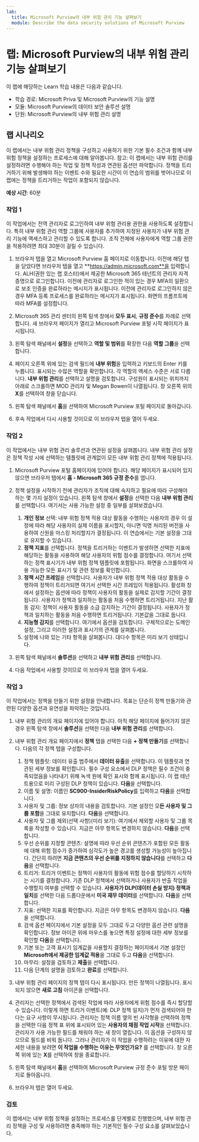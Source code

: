 ```yaml
---
lab:
  title: Microsoft Purview의 내부 위험 관리 기능 살펴보기
  module: Describe the data security solutions of Microsoft Purview
---
```


# 랩: Microsoft Purview의 내부 위험 관리 기능 살펴보기

이 랩에 해당하는 Learn 학습 내용은 다음과 같습니다.

- 학습 경로: Microsoft Priva 및 Microsoft Purview의 기능 설명
- 모듈: Microsoft Purview의 데이터 보안 솔루션 설명
- 단원: Microsoft Purview의 내부 위험 관리 설명

## 랩 시나리오

이 랩에서는 내부 위험 관리 정책을 구성하고 사용하기 위한 기본 필수 조건과 함께 내부 위험 정책을 설정하는 프로세스에 대해 알아봅니다.  참고: 이 랩에서는 내부 위험 관리를 설정하려면 수행해야 하는 작업 및 정책 작성과 연관된 옵션만 파악합니다.  정책을 트리거하기 위해 발생해야 하는 이벤트 수와 필요한 시간이 이 연습의 범위를 벗어나므로 이 랩에는 정책을 트리거하는 작업이 포함되지 않습니다.

**예상 시간**: 60분

### 작업 1

이 작업에서는 전역 관리자로 로그인하여 내부 위험 관리용 권한을 사용하도록 설정합니다.  특히 내부 위험 관리 역할 그룹에 사용자를 추가하여 지정된 사용자가 내부 위험 관리 기능에 액세스하고 관리할 수 있도록 합니다.  조직 전체에 사용자에게 역할 그룹 권한을 적용하려면 최대 30분이 걸릴 수 있습니다.

1. 브라우저 탭을 열고 Microsoft Purview 홈 페이지로 이동합니다.  이전에 해당 탭을 닫았다면 브라우저 탭을 열고 **https://admin.microsoft.com**을 입력합니다. ALH(권한 있는 랩 호스터)에서 제공한 Microsoft 365 테넌트의 관리자 자격 증명으로 로그인합니다. 이전에 관리자로 로그인한 적이 있는 경우 MFA의 일환으로 보조 인증을 완료하라는 메시지가 표시됩니다. 이전에 관리자로 로그인하지 않은 경우 MFA 등록 프로세스를 완료하라는 메시지가 표시됩니다. 화면의 프롬프트에 따라 MFA를 설정합니다.

1. Microsoft 365 관리 센터의 왼쪽 탐색 창에서 **모두 표시**, **규정 준수**를 차례로 선택합니다.  새 브라우저 페이지가 열리고 Microsoft Purview 포털 시작 페이지가 표시됩니다.  

1. 왼쪽 탐색 패널에서 **설정**을 선택하고 **역할 및 범위**를 확장한 다음 **역할 그룹**을 선택합니다.

1. 페이지 오른쪽 위에 있는 검색 필드에 **내부 위험**을 입력하고 키보드의 Enter 키를 누릅니다.  표시되는 수많은 역할을 확인합니다.  각 역할의 액세스 수준은 서로 다릅니다.  **내부 위험 관리**를 선택하고 설명을 검토합니다.  구성원이 표시되는 위치까지 아래로 스크롤하면 MOD 관리자 및 Megan Bowen이 나열됩니다. 창 오른쪽 위의 **X**를 선택하여 창을 닫습니다.

1. 왼쪽 탐색 패널에서 **홈**을 선택하여 Microsoft Purview 포털 페이지로 돌아갑니다.

1. 후속 작업에서 다시 사용할 것이므로 이 브라우저 탭을 열어 두세요.

### 작업 2

이 작업에서는 내부 위험 관리 솔루션과 연관된 설정을 살펴봅니다.  내부 위험 관리 설정은 정책 작성 시에 선택하는 템플릿에 관계없이 모든 내부 위험 관리 정책에 적용됩니다.

1. Microsoft Purview 포털 홈페이지에 있어야 합니다. 해당 페이지가 표시되어 있지 않으면 브라우저 탭에서 **홈 - Microsoft 365 규정 준수**를 엽니다.

1. 정책 설정을 시작하기 전에 관리자가 조직에 대해 숙지하고 필요에 따라 구성해야 하는 몇 가지 설정이 있습니다. 왼쪽 탐색 창에서 **설정**을 선택한 다음 **내부 위험 관리**를 선택합니다.  여기서는 사용 가능한 설정 중 일부를 살펴보겠습니다.
    1. **개인 정보** 선택: 내부 위험 정책 적용 대상 활동을 수행하는 사용자의 경우 이 설정에 따라 해당 사용자의 실제 이름을 표시할지, 아니면 익명 처리된 버전을 사용하여 신원을 마스킹 처리할지가 결정됩니다.  이 연습에서는 기본 설정을 그대로 유지할 수 있습니다.
    1. **정책 지표**를 선택합니다. 정책을 트리거하는 이벤트가 발생하면 선택한 지표에 해당하는 활동을 사용하여 해당 사용자의 위험 점수를 결정합니다. 여기서 선택하는 정책 표시기가 내부 위험 정책 템플릿에 포함됩니다.  화면을 스크롤하여 사용 가능한 모든 표시기 및 관련 정보를 확인합니다. 
    1. **정책 시간 프레임**을 선택합니다. 사용자가 내부 위험 정책 적용 대상 활동을 수행하여 정책이 트리거되면 여기서 선택한 시간 프레임이 적용됩니다.   활성화 창에서 설정하는 옵션에 따라 정책이 사용자의 활동을 실제로 감지할 기간이 결정됩니다. 사용자가 정책과 일치하는 활동을 처음 수행하면 트리거됩니다. 지난 활동 감지: 정책이 사용자 활동을 소급 감지하는 기간이 결정됩니다. 사용자가 정책과 일치하는 활동을 처음 수행하면 트리거됩니다.  기본값을 그대로 둡니다.
    1. **지능형 감지**를 선택합니다. 여기에서 옵션을 검토합니다.  구체적으로는 도메인 설정, 그리고 이러한 설정과 표시기의 관계를 살펴봅니다.
    1. 설정에 나와 있는 기타 항목을 살펴봅니다. 대다수 항목은 미리 보기 상태입니다.

1. 왼쪽 탐색 패널에서 **솔루션**을 선택하고 **내부 위험 관리**를 선택합니다.

1. 다음 작업에서 사용할 것이므로 이 브라우저 탭을 열어 두세요.

### 작업 3

이 작업에서는 정책을 만들기 위한 설정을 안내합니다.  목표는 단순히 정책 만들기와 관련된 다양한 옵션과 유연성을 파악하는 것입니다.

1. 내부 위험 관리의 개요 페이지에 있어야 합니다.  아직 해당 페이지에 들어가지 않은 경우 왼쪽 탐색 창에서 **솔루션**을 선택한 다음 **내부 위험 관리**를 선택합니다.

1. 내부 위험 관리 개요 페이지에서 **정책** 탭을 선택한 다음 **+ 정책 만들기**를 선택합니다.  다음의 각 정책 탭을 구성합니다.

    1. 정책 템플릿: 데이터 유출 범주에서 **데이터 유출**을 선택합니다.  이 템플릿과 연관된 세부 정보를 확인합니다. 필수 구성 요소에서 DLP 정책은 필수 조건이 충족되었음을 나타내기 위해 녹색 원에 확인 표시와 함께 표시됩니다.  이 랩 테넌트용으로 미리 구성된 DLP 정책이 있습니다. **다음**을 선택합니다. 
    1. 이름 및 설명: 이름인 **SC900-InsiderRiskPolicy**를 입력하고 **다음**을 선택합니다.
    1. 사용자 및 그룹: 정보 상자의 내용을 검토합니다.  기본 설정인 모**든 사용자 및 그룹 포함**을 그대로 유지합니다.  **다음**을 선택합니다.
    1. 사용자 및 그룹 제외(선택 사항)(미리 보기): 여기에서 제외할 사용자 및 그룹 목록을 작성할 수 있습니다. 지금은 아무 항목도 변경하지 않습니다. **다음**을 선택합니다.
    1. 우선 순위를 지정할 콘텐츠: 설명에 따라 우선 순위 콘텐츠가 포함된 모든 활동에 대해 위험 점수가 증가하여 심각도가 높은 경고를 생성할 가능성이 높아집니다. 간단히 하려면 **지금 콘텐츠의 우선 순위를 지정하지 않습니다**를 선택하고 **다음**을 선택합니다.
    1. 트리거: 트리거 이벤트는 정책이 사용자의 활동에 위험 점수를 할당하기 시작하는 시기를 결정합니다.  기존 DLP 정책에서 선택하거나 사용자가 반출 작업을 수행할지 여부를 선택할 수 있습니다. **사용자가 DLP(데이터 손실 방지) 정책과 일치**를 선택한 다음 드롭다운에서 **미국 재무 데이터**를 선택합니다. **다음**을 선택합니다.
    1. 지표: 선택한 지표를 확인합니다. 지금은 아무 항목도 변경하지 않습니다. **다음**을 선택합니다.
    1. 검색 옵션 페이지에서 기본 설정을 모두 그대로 두고 다양한 옵션 관련 설명을 확인합니다. 정보 아이콘 위에 마우스를 놓으면 특정 설정에 대한 세부 정보를 확인할  **다음**을 선택합니다.
    1. 기본 또는 고객 표시기 임계값을 사용할지 결정하는 페이지에서 기본 설정인 **Microsoft에서 제공한 임계값 적용**을 그대로 두고 **다음**을 선택합니다.
    1. 마무리: 설정을 검토하고 **제출**을 선택합니다.
    1. 다음 단계의 설명을 검토하고 **완료**를 선택합니다.

1. 내부 위험 관리 페이지의 정책 탭이 다시 표시됩니다.  만든 정책이 나열됩니다.  표시되지 않으면 **새로 고침** 아이콘을 선택합니다.

1. 관리자는 선택한 정책에서 검색된 작업에 따라 사용자에게 위험 점수를 즉시 할당할 수 있습니다. 이렇게 하면 트리거 이벤트(예: DLP 정책 일치)가 먼저 검색되어야 한다는 요구 사항이 무시됩니다.  관리자는 정책 이름 옆의 빈 사각형을 선택하여 정책을 선택한 다음 정책 표 위에 표시되어 있는 **사용자의 채점 작업 시작**을 선택합니다.  관리자가 사용 가능한 필드를 채워야 하는 새 창이 열립니다. 이 옵션을 구성하지 않으므로 필드를 비워 둡니다. 그러나 관리자가 이 작업을 수행하려는 이유에 대한 자세한 내용을 보려면 **이 작업을 수행하는 이유는 무엇인가요?** 를 선택합니다.  창 오른쪽 위에 있는 **X**를 선택하여 창을 종료합니다.

1. 왼쪽 탐색 패널에서 **홈**을 선택하여 Microsoft Purview 규정 준수 포털 방문 페이지로 돌아옵니다.

1. 브라우저 탭은 열어 두세요.

### 검토

이 랩에서는 내부 위험 정책을 설정하는 프로세스를 단계별로 진행했으며, 내부 위험 관리 정책을 구성 및 사용하려면 충족해야 하는 기본적인 필수 구성 요소를 살펴보았습니다.
